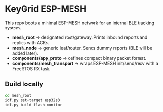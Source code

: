 # KeyGrid ESP-MESH

This repo boots a minimal ESP-MESH network for an internal BLE tracking system.

- **mesh_root** → designated root/gateway. Prints inbound reports and replies with ACKs.
- **mesh_node** → generic leaf/router. Sends dummy reports (BLE will be added later).
- **components/app_proto** → defines compact binary packet format.
- **components/mesh_transport** → wraps ESP-MESH init/send/recv with a FreeRTOS RX task.

## Build locally
```bash
cd mesh_root
idf.py set-target esp32s3
idf.py build flash monitor
